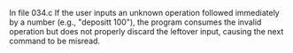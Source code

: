 In file 034.c If the user inputs an unknown operation followed immediately by a number (e.g., "depositt 100"), the program consumes the invalid operation but does not properly discard the leftover input, causing the next command to be misread.







